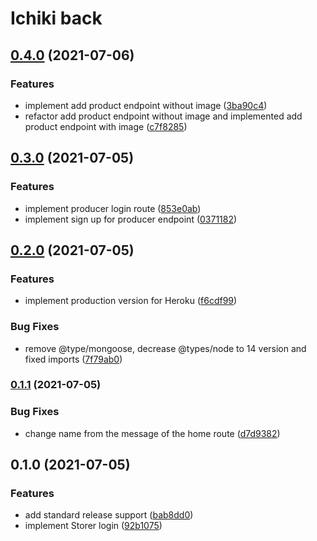 # Ichiki back


## [0.4.0](https://github.com/AnthonyLzq/ichiki-back/compare/v0.3.0...v0.4.0) (2021-07-06)


### Features

* implement add product endpoint without image ([3ba90c4](https://github.com/AnthonyLzq/ichiki-back/commit/3ba90c45b66f6bb4717ca9c1216bbc7a2cfc226a))
* refactor add product endpoint without image and implemented add product endpoint with image ([c7f8285](https://github.com/AnthonyLzq/ichiki-back/commit/c7f8285c8d07bfb71b61f99db501a0cb9606cc11))

## [0.3.0](https://github.com/AnthonyLzq/ichiki-back/compare/v0.2.0...v0.3.0) (2021-07-05)


### Features

* implement producer login route ([853e0ab](https://github.com/AnthonyLzq/ichiki-back/commit/853e0ab20859a68c3b480874621568e8d9322370))
* implement sign up for producer endpoint ([0371182](https://github.com/AnthonyLzq/ichiki-back/commit/0371182afe1aa1975a05fc2044905fa049540743))

## [0.2.0](https://github.com/AnthonyLzq/ichiki-back/compare/v0.1.1...v0.2.0) (2021-07-05)


### Features

* implement production version for Heroku ([f6cdf99](https://github.com/AnthonyLzq/ichiki-back/commit/f6cdf9927d6a5579995a4f25b64cd9364b13d009))


### Bug Fixes

* remove @type/mongoose, decrease @types/node to 14 version and fixed imports ([7f79ab0](https://github.com/AnthonyLzq/ichiki-back/commit/7f79ab02d1f1da9d5846272f35b9f6441b5e983e))

### [0.1.1](https://github.com/AnthonyLzq/ichiki-back/compare/v0.1.0...v0.1.1) (2021-07-05)


### Bug Fixes

* change name from the message of the home route ([d7d9382](https://github.com/AnthonyLzq/ichiki-back/commit/d7d93824d9ed0d2f976af5315b37cf4d123e013e))

## 0.1.0 (2021-07-05)


### Features

* add standard release support ([bab8dd0](https://github.com/AnthonyLzq/ichiki-back/commit/bab8dd0f0bca6d8dbdbeb8e71a3096b728dfec3a))
* implement Storer login ([92b1075](https://github.com/AnthonyLzq/ichiki-back/commit/92b10752a4eb048a20ab446fc879ec34983249b7))

